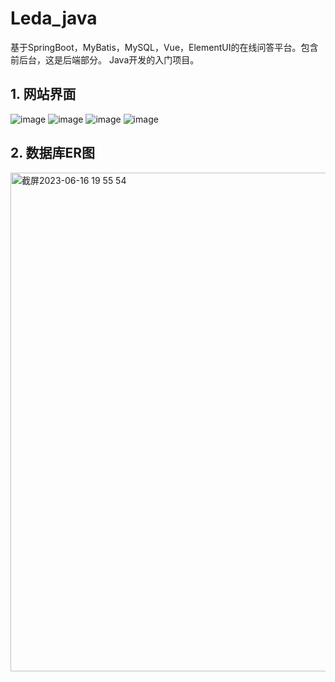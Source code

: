 # Leda_java
基于SpringBoot，MyBatis，MySQL，Vue，ElementUI的在线问答平台。包含前后台，这是后端部分。
Java开发的入门项目。
## 1. 网站界面
![image](https://github.com/baby-penguin/Leda_java/assets/97999295/63237ec0-2550-48aa-8386-e7a13768de57)
![image](https://github.com/baby-penguin/Leda_java/assets/97999295/39a93b5a-09c5-4859-be5d-c2ca784a9f8c)
![image](https://github.com/baby-penguin/Leda_java/assets/97999295/78e346ce-02d7-427d-a45a-97d021dad3c0)
![image](https://github.com/baby-penguin/Leda_java/assets/97999295/6bdc4550-07e2-4b89-8030-66971b3d277c)

## 2. 数据库ER图
<img width="798" alt="截屏2023-06-16 19 55 54" src="https://github.com/baby-penguin/Leda_java/assets/97999295/f5501e77-c719-4254-b8ff-205874f37f2e">
